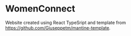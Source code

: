 # WomenConnect
Website created using React TypeSript and template from https://github.com/Giuseppetm/mantine-template.
